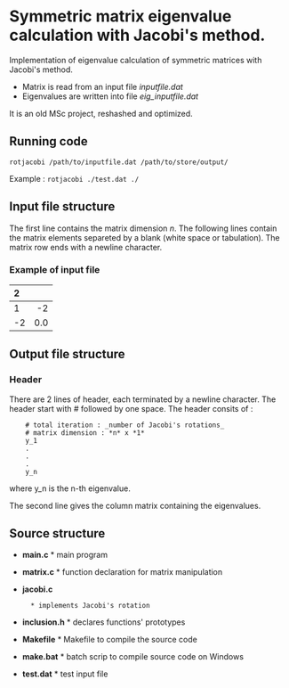 # Symmetric matrix eigenvalue calculation with Jacobi's method.

Implementation of eigenvalue calculation of symmetric matrices with Jacobi's method.
* Matrix is read from an input file *inputfile.dat*
* Eigenvalues are written into file *eig_inputfile.dat*

It is an old MSc project, reshashed and optimized.

## Running code
`rotjacobi /path/to/inputfile.dat /path/to/store/output/`

Example :  `rotjacobi ./test.dat ./`

## Input file structure
The first line contains the matrix dimension *n*.
The following lines contain the matrix elements separeted by a blank (white space or tabulation).
The matrix row ends with a newline character.
### Example of input file

| 2     |       |
| :---- | ----: |
| 1     | -2    |
| -2    | 0.0   |

## Output file structure
### Header
There are 2 lines of header, each terminated by a newline character.
The header start with # followed by one space.
The header consits of :

        # total iteration : _number of Jacobi's rotations_
        # matrix dimension : *n* x *1*
        y_1
        .
        .
        .
        y_n

where y_n is the n-th eigenvalue.

The second line gives the column matrix containing the eigenvalues.

## Source structure
* __main.c__
        * main program
* __matrix.c__
        * function declaration for matrix manipulation
* __jacobi.c__

        * implements Jacobi's rotation
* __inclusion.h__
        * declares functions' prototypes
* __Makefile__
        * Makefile to compile the source code
* __make.bat__
        * batch scrip to compile source code on Windows
* __test.dat__
        * test input file
